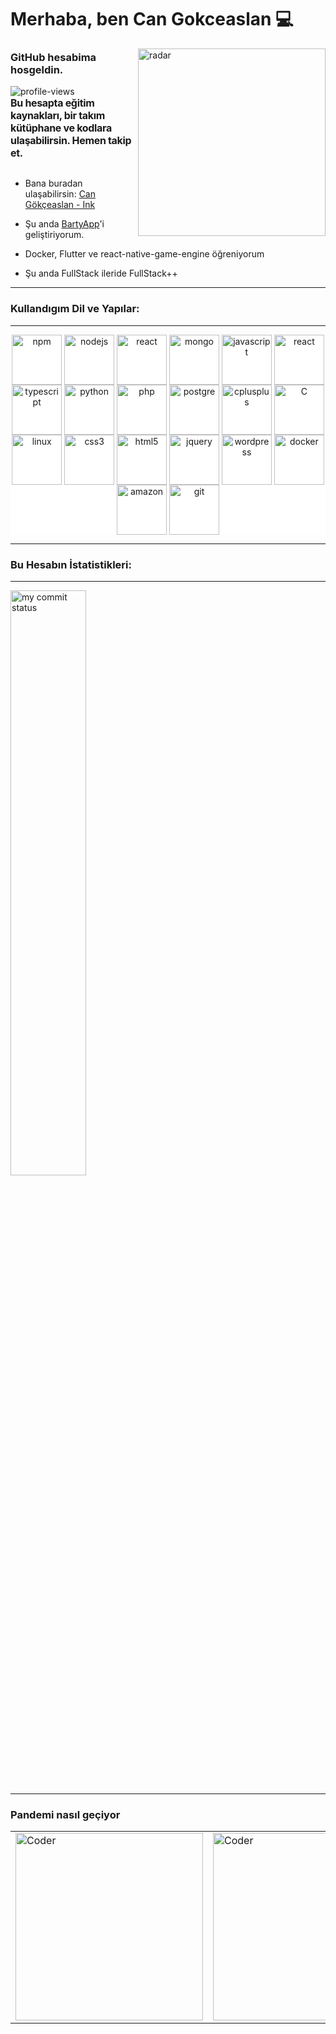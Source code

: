 
#  Merhaba, ben Can Gokceaslan 💻
<img src="https://github.com/xkendx/xkendx/blob/main/radar.gif" alt="radar" width=300 height=auto align="right">


###  GitHub hesabima hosgeldin.

  

![profile-views](https://komarev.com/ghpvc/?username=cangokceaslan&color=brightgreen)


<div  style="display:flex; flex-direction:row;text-align-vertical:center;justify-content:center;align-items:center;margin-top:-30px">

  

<div  style="flex:5;font-weight:bold;font-size:16px;letter-spacing:-0.32px;text-align-vertical:center !important;justify-content:center;align-items:center;">

  

Bu hesapta eğitim kaynakları, bir takım kütüphane ve kodlara ulaşabilirsin. Hemen takip et.

  

</div>

</div>

  

- Bana buradan ulaşabilirsin: [Can Gökçeaslan - Ink](https://ink.cangokceaslan.com)

- Şu anda <a  target="__blank"  href="https://www.linkedin.com/company/bartyappcorporate/">BartyApp</a>'i geliştiriyorum.

- Docker, Flutter ve react-native-game-engine öğreniyorum

- Şu anda FullStack ileride FullStack++

  

<hr />

  

<h3>

Kullandıgım Dil ve Yapılar:

</h3>

  

<hr />

  
<div align="center" background="white" style="background-color:white !important;">

<img  align="center"  alt="npm"  width="80px"  src="https://icongr.am/devicon/npm-original-wordmark.svg?size=60&color=currentColor"  target="_blank" />

  

<img  align="center"  alt="nodejs"  width="80px"  src="https://icongr.am/devicon/nodejs-original.svg?size=60&color=currentColor"  target="_blank" />

  

<img  align="center"  alt="react"  width="80px"  src="https://icongr.am/devicon/express-original.svg?size=60&color=currentColor"  target="_blank" />

  

<img  align="center"  alt="mongo"  width="80px"  src="https://icongr.am/devicon/mongodb-original.svg?size=60&color=currentColor"  target="_blank" />

  

<img  align="center"  alt="javascript"  width="80px"  src="https://icongr.am/devicon/javascript-original.svg?size=60&color=currentColor"  target="_blank" />

  

<img  align="center"  alt="react"  width="80px"  src="https://icongr.am/devicon/react-original-wordmark.svg?size=60&color=currentColor"  target="_blank" />

  

<img  align="center"  alt="typescript"  width="80px"  src="https://icongr.am/devicon/typescript-original.svg?size=60&color=currentColor"  target="_blank" />

  

<img  align="center"  alt="python"  width="80px"  src="https://icongr.am/devicon/python-original.svg?size=60&color=currentColor"  target="_blank" />

  

<img  align="center"  alt="php"  width="80px"  src="https://icongr.am/devicon/php-original.svg?size=60&color=currentColor"  target="_blank" />

  

<img  align="center"  alt="postgre"  width="80px"  src="https://icongr.am/devicon/mysql-original.svg?size=60&color=currentColor"  target="_blank" />

  

<img  align="center"  alt="cplusplus"  width="80px"  src="https://icongr.am/devicon/cplusplus-original.svg?size=60&color=currentColor"  target="_blank" />

  

<img  align="center"  alt="C"  width="80px"  src="https://icongr.am/devicon/c-original.svg?size=60&color=currentColor"  target="_blank" />

  

<img  align="center"  alt="linux"  width="80px"  src="https://icongr.am/devicon/linux-original.svg?size=60&color=currentColor"  target="_blank" />

  

<img  align="center"  alt="css3"  width="80px"  src="https://icongr.am/devicon/css3-original.svg?size=128&color=currentColor"  target="_blank" />

  

<img  align="center"  alt="html5"  width="80px"  src="https://icongr.am/devicon/html5-original.svg?size=128&color=currentColor"  target="_blank" />

  

<img  align="center"  alt="jquery"  width="80px"  src="https://icongr.am/devicon/jquery-original.svg?size=128&color=currentColor"  target="_blank" />

  

<img  align="center"  alt="wordpress"  width="80px"  src="https://icongr.am/devicon/wordpress-original.svg?size=128&color=currentColor"  target="_blank" />

  

<img  align="center"  alt="docker"  width="80px"  src="https://icongr.am/devicon/android-original.svg?size=128&color=currentColor"  target="_blank" />

<img  align="center"  alt="amazon"  width="80px"  src="https://icongr.am/devicon/amazonwebservices-original-wordmark.svg?size=60&color=currentColor"  target="_blank" />

  

<img  align="center"  alt="git"  width="80px"  src="https://icongr.am/devicon/git-original.svg?size=60&color=currentColor"  target="_blank" />

  
</div>

---

<h3>

Bu Hesabın İstatistikleri:
</h3>

---

<p align="center>

<img src="https://github-readme-streak-stats.herokuapp.com/?user=cangokceaslan&theme=chartreuse-dark" alt="my github stats" width="49%"/>

<img src="https://github-readme-stats.vercel.app/api?username=cangokceaslan&count_private=true&show_icons=true&theme=dark&cache_delete=1" alt="my commit status" width="49%" />

<!-- 
![CanGokceaslan's github stats](https://github-readme-streak-stats.herokuapp.com/?user=cangokceaslan&theme=chartreuse-dark)

![CanGokceaslan's github stats](https://github-readme-stats.vercel.app/api?username=cangokceaslan&count_private=true&show_icons=true&theme=dark&cache_delete=1)

![Top Langs](https://github-readme-stats.vercel.app/api/top-langs/?username=cangokceaslan&theme=dark&layout=compact&hide=glsl&langs_count=10)

-->
</p>

---

### Pandemi nasıl geçiyor
  <table style="border:none;">
<tr> 
<td>  <img src="https://raw.githubusercontent.com/gist/MedRedha/fd8e2481bde2610c96b9aafde543879c/raw/88624e8d31c4295973dcb7c900dacf0edc0a6d99/coding.gif" width="300px" alt="Coder" /></td >
 <td> <img src="https://i.giphy.com/media/SWoSkN6DxTszqIKEqv/giphy.webp" width="300px" alt="Coder" />
</td>
 <td> <img src="https://i.pinimg.com/originals/41/f5/2d/41f52d4e756d803f9f1851335dba96f6.gif" width="300px" alt="Coder" />
</td>
</tr>
  </table>




